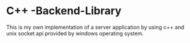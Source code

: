 # C++ -Backend-Library
This is my own implementation of a server application by using c++ and unix socket api provided by windows operating system.
